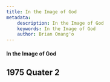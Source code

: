 ```yaml
---
title: In the Image of God
metadata:
    description: In the Image of God
    keywords: In the Image of God
    author: Brian Onang'o
---
```


#### In the Image of God

## 1975 Quater 2
